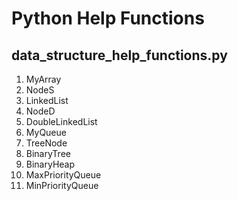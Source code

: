 # Python Help Functions
## data_structure_help_functions.py
1. MyArray
2. NodeS
3. LinkedList
4. NodeD
5. DoubleLinkedList
6. MyQueue
7. TreeNode
8. BinaryTree
9. BinaryHeap
10. MaxPriorityQueue
11. MinPriorityQueue